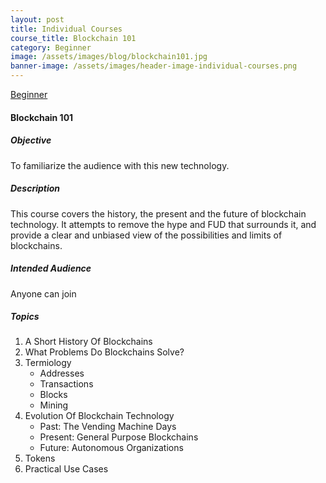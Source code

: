 ```yaml
---
layout: post
title: Individual Courses
course_title: Blockchain 101
category: Beginner
image: /assets/images/blog/blockchain101.jpg
banner-image: /assets/images/header-image-individual-courses.png
---
```


[Beginner](#)
#### Blockchain 101
##### Objective
To familiarize the audience with this new technology.

##### Description
This course covers the history, the present and the future of blockchain technology. It attempts to remove the hype and FUD that surrounds it, and provide a clear and unbiased view of the possibilities and limits of blockchains.

##### Intended Audience
Anyone can join

##### Topics
1. A Short History Of Blockchains
2. What Problems Do Blockchains Solve?
3. Termiology
    - Addresses
    - Transactions
    - Blocks
    - Mining
4. Evolution Of Blockchain Technology
    - Past: The Vending Machine Days
    - Present: General Purpose Blockchains
    - Future: Autonomous Organizations
5. Tokens
6. Practical Use Cases